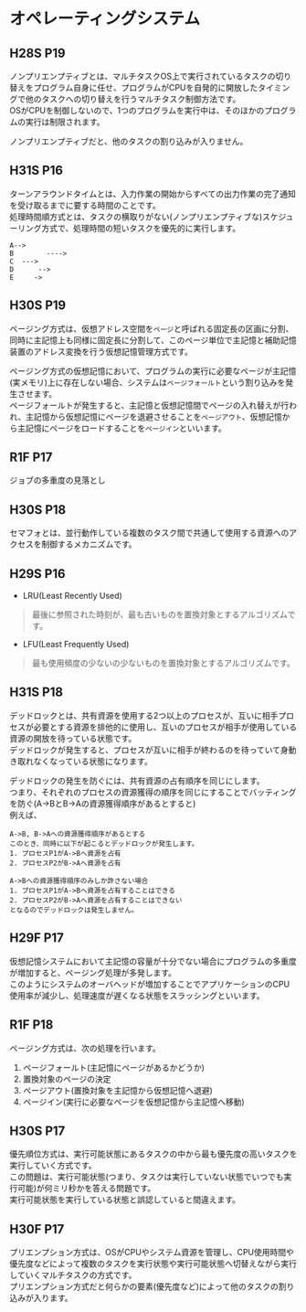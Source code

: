# オペレーティングシステム
## H28S P19
ノンプリエンプティブとは、マルチタスクOS上で実行されているタスクの切り替えをプログラム自身に任せ、プログラムがCPUを自発的に開放したタイミングで他のタスクへの切り替えを行うマルチタスク制御方法です。  
OSがCPUを制御しないので、1つのプログラムを実行中は、そのほかのプログラムの実行は制限されます。  
  
ノンプリエンプティブだと、他のタスクの割り込みが入りません。

## H31S P16
ターンアラウンドタイムとは、入力作業の開始からすべての出力作業の完了通知を受け取るまでに要する時間のことです。  
処理時間順方式とは、タスクの横取りがない(ノンプリエンプティブな)スケジューリング方式で、処理時間の短いタスクを優先的に実行します。
```
A-->
B        ---->
C  --->
D      -->
E     ->
```

## H30S P19
ページング方式は、仮想アドレス空間を`ページ`と呼ばれる固定長の区画に分割、同時に主記憶上も同様に固定長に分割して、このページ単位で主記憶と補助記憶装置のアドレス変換を行う仮想記憶管理方式です。  
  
ページング方式の仮想記憶において、プログラムの実行に必要なページが主記憶(実メモリ)上に存在しない場合、システムは`ページフォールト`という割り込みを発生させます。  
ページフォールトが発生すると、主記憶と仮想記憶間でページの入れ替えが行われ、主記憶から仮想記憶にページを退避させることを`ページアウト`、仮想記憶から主記憶にページをロードすることを`ページイン`といいます。

## R1F P17
ジョブの多重度の見落とし

## H30S P18
セマフォとは、並行動作している複数のタスク間で共通して使用する資源へのアクセスを制御するメカニズムです。

## H29S P16
- LRU(Least Recently Used)
> 最後に参照された時刻が、最も古いものを置換対象とするアルゴリズムです。
- LFU(Least Frequently Used)
> 最も使用頻度の少ないの少ないものを置換対象とするアルゴリズムです。

## H31S P18
デッドロックとは、共有資源を使用する2つ以上のプロセスが、互いに相手プロセスが必要とする資源を排他的に使用し、互いのプロセスが相手が使用している資源の開放を待っている状態です。  
デッドロックが発生すると、プロセスが互いに相手が終わるのを待っていて身動き取れなくなっている状態になります。  
  
デッドロックの発生を防ぐには、共有資源の占有順序を同じにします。  
つまり、それぞれのプロセスの資源獲得の順序を同じにすることでバッティングを防ぐ(A->BとB->Aの資源獲得順序があるとすると)  
例えば、
```
A->B, B->Aへの資源獲得順序があるとする
このとき、同時に以下が起こるとデッドロックが発生します。
1. プロセスP1がA->Bへ資源を占有
2. プロセスP2がB->Aへ資源を占有

A->Bへの資源獲得順序のみしか許さない場合
1. プロセスP1がA->Bへ資源を占有することはできる
2. プロセスP2がB->Aへ資源を占有することはできない
となるのでデッドロックは発生しません。
```

## H29F P17
仮想記憶システムにおいて主記憶の容量が十分でない場合にプログラムの多重度が増加すると、ページング処理が多発します。  
このようにシステムのオーバヘッドが増加することでアプリケーションのCPU使用率が減少し、処理速度が遅くなる状態をスラッシングといいます。

## R1F P18
ページング方式は、次の処理を行います。
1. ページフォールト(主記憶にページがあるかどうか)
2. 置換対象のページの決定
3. ページアウト(置換対象を主記憶から仮想記憶へ退避)
4. ページイン(実行に必要なページを仮想記憶から主記憶へ移動)

## H30S P17
優先順位方式は、実行可能状態にあるタスクの中から最も優先度の高いタスクを実行していく方式です。  
この問題は、実行可能状態(つまり、タスクは実行していない状態でいつでも実行可能)が何ミリ秒かを答える問題です。  
実行可能状態を実行している状態と誤認していると間違えます。

## H30F P17
プリエンプション方式は、OSがCPUやシステム資源を管理し、CPU使用時間や優先度などによって複数のタスクを実行状態や実行可能状態へ切替えながら実行していくマルチタスクの方式です。  
プリエンプション方式だと何らかの要素(優先度など)によって他のタスクの割り込みが入ります。
